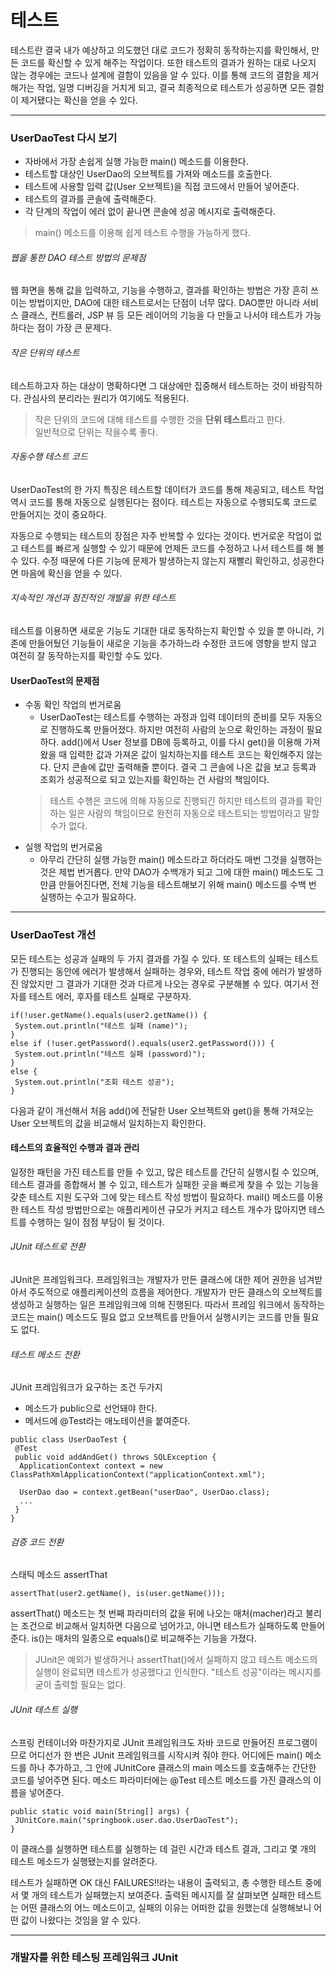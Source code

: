 # 테스트
테스트란 결국 내가 예상하고 의도했던 대로 코드가 정확히 동작하는지를 확인해서, 만든 코드를 확신할 수 있게 해주는 작업이다. 또한 테스트의 결과가 원하는 대로 
나오지 않는 경우에는 코드나 설계에 결함이 있음을 알 수 있다. 이를 통해 코드의 결함을 제거해가는 작업, 일명 디버깅을 거치게 되고, 결국 최종적으로 테스트가 
성공하면 모든 결함이 제거됐다는 확신을 얻을 수 있다.
<hr/>

### UserDaoTest 다시 보기
* 자바에서 가장 손쉽게 실행 가능한 main() 메소드를 이용한다.
* 테스트할 대상인 UserDao의 오브젝트를 가져와 메소드를 호출한다.
* 테스트에 사용할 입력 값(User 오브젝트)을 직접 코드에서 만들어 넣어준다.
* 테스트의 결과를 콘솔에 출력해준다.
* 각 단계의 작업이 에러 없이 끝나면 콘솔에 성공 메시지로 출력해준다.

> main() 메소드를 이용해 쉽게 테스트 수행을 가능하게 했다.
###### 웹을 통한 DAO 테스트 방법의 문제점
웹 화면을 통해 값을 입력하고, 기능을 수행하고, 결과를 확인하는 방법은 가장 흔히 쓰이는 방법이지만, DAO에 대한 테스트로서는 단점이 너무 많다. DAO뿐만 아니라 
서비스 클래스, 컨트롤러, JSP 뷰 등 모든 레이어의 기능을 다 만들고 나서야 테스트가 가능하다는 점이 가장 큰 문제다.
###### 작은 단위의 테스트
테스트하고자 하는 대상이 명확하다면 그 대상에만 집중해서 테스트하는 것이 바람직하다. 관심사의 분리라는 원리가 여기에도 적용된다.<br/>
> 작은 단위의 코드에 대해 테스트를 수행한 것을 **단위 테스트**라고 한다.<br/>
일반적으로 단위는 작을수록 좋다.
###### 자동수행 테스트 코드
UserDaoTest의 한 가지 특징은 테스트할 데이터가 코드를 통해 제공되고, 테스트 작업 역시 코드를 통해 자동으로 실행된다는 점이다. 테스트는 자동으로 수행되도록 
코드로 만들어지는 것이 중요하다.

자동으로 수행되는 테스트의 장점은 자주 반복할 수 있다는 것이다. 번거로운 작업이 없고 테스트를 빠르게 실행할 수 있기 때문에 언제든 코드를 수정하고 나서 
테스트를 해 볼 수 있다. 수정 때문에 다른 기능에 문제가 발생하는지 않는지 재빨리 확인하고, 성공한다면 마음에 확신을 얻을 수 있다.
###### 지속적인 개선과 점진적인 개발을 위한 테스트
테스트를 이용하면 새로운 기능도 기대한 대로 동작하는지 확인할 수 있을 뿐 아니라, 기존에 만들어뒀던 기능들이 새로운 기능을 추가하느라 수정한 코드에 
영향을 받지 않고 여전히 잘 동작하는지를 확인할 수도 있다.

#### UserDaoTest의 문제점
* 수동 확인 작업의 번거로움
  * UserDaoTest는 테스트를 수행하는 과정과 입력 데이터의 준비를 모두 자동으로 진행하도록 만들어졌다. 하지만 여전히 사람의 눈으로 확인하는 과정이 필요하다. 
  add()에서 User 정보를 DB에 등록하고, 이를 다시 get()을 이용해 가져왔을 때 입력한 값과 가져온 값이 일치하는지를 테스트 코드는 확인해주지 않는다. 단지 
  콘솔에 값만 출력해줄 뿐이다. 결국 그 콘솔에 나온 값을 보고 등록과 조회가 성공적으로 되고 있는지를 확인하는 건 사람의 책임이다.<br/>
  > 테스트 수행은 코드에 의해 자동으로 진행되긴 하지만 테스트의 결과를 확인하는 일은 사람의 책임이므로 완전히 자동으로 테스트되는 방법이라고 말할 수가 없다.
* 실행 작업의 번거로움
  * 아무리 간단히 실행 가능한 main() 메소드라고 하더라도 매번 그것을 실행하는 것은 제법 번거롭다. 만약 DAO가 수백개가 되고 그에 대한 main() 메소드도 
  그만큼 만들어진다면, 전체 기능을 테스트해보기 위해 main() 메소드를 수백 번 실행하는 수고가 필요하다.
<hr/>

### UserDaoTest 개선
모든 테스트는 성공과 실패의 두 가지 결과를 가질 수 있다. 또 테스트의 실패는 테스트가 진행되는 동안에 에러가 발생해서 실패하는 경우와, 테스트 작업 중에 에러가 발생하진 않았지만 그 결과가 기대한 것과 다르게 나오는 경우로 구분해볼 수 있다. 여기서 전자를 테스트 에러, 후자를 테스트 실패로 구분하자.
```
if(!user.getName().equals(user2.getName()) {
 System.out.println("테스트 실패 (name)");
}
else if (!user.getPassword().equals(user2.getPassword())) {
 System.out.println("테스트 실패 (password)");
}
else {
 System.out.println("조회 테스트 성공");
}
```
다음과 같이 개선해서 처음 add()에 전달한 User 오브젝트와 get()을 통해 가져오는 User 오브젝트의 값을 비교해서 일치하는지 확인한다.

#### 테스트의 효율적인 수행과 결과 관리
일정한 패턴을 가진 테스트를 만들 수 있고, 많은 테스트를 간단히 실행시킬 수 있으며, 테스트 결과를 종합해서 볼 수 있고, 테스트가 실패한 곳을 빠르게 찾을 수 있는 기능을 갖춘 테스트 지원 도구와 그에 맞는 테스트 작성 방법이 필요하다. mail() 메소드를 이용한 테스트 작성 방법만으로는 애플리케이션 규모가 커지고 테스트 개수가 많아지면 테스트를 수행하는 일이 점점 부담이 될 것이다.

###### JUnit 테스트로 전환
JUnit은 프레임워크다. 프레임워크는 개발자가 만든 클래스에 대한 제어 권한을 넘겨받아서 주도적으로 애플리케이션의 흐름을 제어한다. 개발자가 만든 클래스의 오브젝트를 생성하고 실행하는 일은 프레임워크에 의해 진행된다. 따라서 프레임 워크에서 동작하는 코드는 main() 메소드도 필요 없고 오브젝트를 만들어서 실행시키는 코드를 만들 필요도 없다.

###### 테스트 메소드 전환
JUnit 프레임워크가 요구하는 조건 두가지
* 메소드가 public으로 선언돼야 한다.
* 메서드에 @Test라는 애노테이션을 붙여준다.
```
public class UserDaoTest {
 @Test
 public void addAndGet() throws SQLException {
  ApplicationContext context = new ClassPathXmlApplicationContext("applicationContext.xml");
  
  UserDao dao = context.getBean("userDao", UserDao.class);
  ...
 }
}
```
###### 검증 코드 전환
스태틱 메소드 assertThat
```
assertThat(user2.getName(), is(user.getName()));
```
assertThat() 메소드는 첫 번째 파라미터의 값을 뒤에 나오는 매처(macher)라고 불리는 조건으로 비교해서 일치하면 다음으로 넘어가고, 아니면 테스트가 실패하도록 만들어준다. is()는 매처의 일종으로 equals()로 비교해주는 기능을 가졌다.

> JUnit은 예외가 발생하거나 assertThat()에서 실패하지 않고 테스트 메소드의 실행이 완료되면 테스트가 성공했다고 인식한다. "테스트 성공"이라는 메시지를 굳이 출력할 필요는 없다.
###### JUnit 테스트 실행
스프링 컨테이너와 마찬가지로 JUnit 프레임워크도 자바 코드로 만들어진 프로그램이므로 어디선가 한 번은 JUnit 프레임워크를 시작시켜 줘야 한다. 어디에든 main() 메소드를 하나 추가하고, 그 안에 JUnitCore 클래스의 main 메소드를 호출해주는 간단한 코드를 넣어주면 된다. 메소드 파라미터에는 @Test 테스트 메소드를 가진 클래스의 이름을 넣어준다.
```
public static void main(String[] args) {
 JUnitCore.main("springbook.user.dao.UserDaoTest");
}
```
이 클래스를 실행하면 테스트를 실행하는 데 걸린 시간과 테스트 결과, 그리고 몇 개의 테스트 메소드가 실행됐는지를 알려준다. 

테스트가 실패하면 OK 대신 FAILURES!!라는 내용이 출력되고, 총 수행한 테스트 중에서 몇 개의 테스트가 실패했는지 보여준다. 출력된 메시지를 잘 살펴보면 실패한 테스트는 어떤 클래스의 어느 메소드이고, 실패의 이유는 어떠한 값을 원했는데 실행해보니 어떤 값이 나왔다는 것임을 알 수 있다.
<hr/>

### 개발자를 위한 테스팅 프레임워크 JUnit
